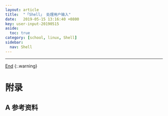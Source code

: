 ```yaml
---
layout: article
title:  "「Shell」 处理用户输入"
date:   2019-05-15 13:16:40 +0800
key: user-input-20190515
aside:
  toc: true
category: [school, linux, Shell]
sidebar:
  nav: Shell
---
```

<span id="head"></span>
<!--more-->




-------------------  
[End](#head)
{:.warning}  


# 附录
## A 参考资料
